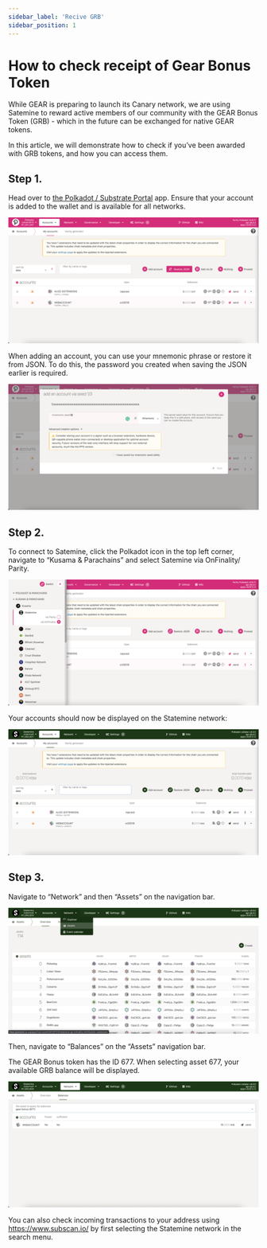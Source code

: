 ```yaml
---
sidebar_label: 'Recive GRB'
sidebar_position: 1
---
```


# How to check receipt of Gear Bonus Token

While GEAR is preparing to launch its Canary network, we are using Satemine to reward active members of our community with the GEAR Bonus Token (GRB) - which in the future can be exchanged for native GEAR tokens.

In this article, we will demonstrate how to check if you’ve been awarded with GRB tokens, and how you can access them.

## Step 1.

Head over to [the Polkadot / Substrate Portal](https://polkadot.js.org/apps) app. Ensure that your account is added to the wallet and is available for all networks.

![img alt](./img/screen-1.png)

When adding an account, you can use your mnemonic phrase or restore it from JSON. To do this, the password you created when saving the JSON earlier is required.

![img alt](./img/screen-2.png)

## Step 2.

To connect to Satemine, click the Polkadot icon in the top left corner, navigate to “Kusama & Parachains” and select Satemine via OnFinality/ Parity.

![img alt](./img/screen-3.png)

Your accounts should now be displayed on the Statemine network:

![img alt](./img/screen-4.png)

## Step 3.

Navigate to “Network” and then “Assets” on the navigation bar.

![img alt](./img/screen-5.png)

Then, navigate to “Balances” on the “Assets” navigation bar.

The GEAR Bonus token has the ID 677. When selecting asset 677, your available GRB balance will be displayed.

![img alt](./img/screen-6.png)

You can also check incoming transactions to your address using https://www.subscan.io/ by first selecting the Statemine network in the search menu.
